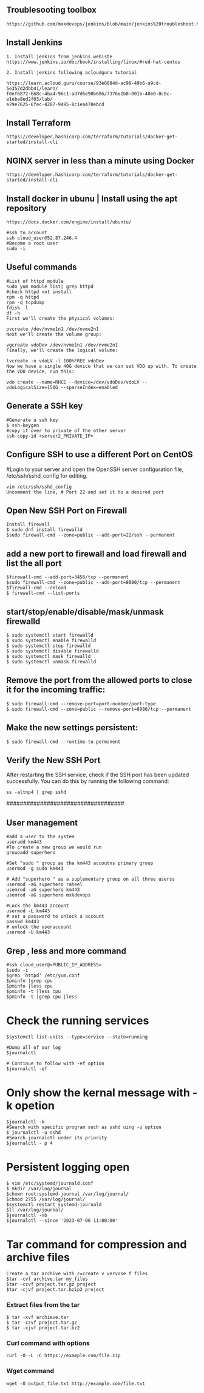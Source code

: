 
## Troublesooting toolbox
```
https://github.com/mxkdevops/jenkins/blob/main/jenkins%20troubleshoot.txt
```
## Install Jenkins 
```
1. Install jenkins from jenkins webiste
https://www.jenkins.io/doc/book/installing/linux/#red-hat-centos

2. Install jenkins following acloudguru tutorial

https://learn.acloud.guru/course/93e6884d-ac98-49b6-a9cd-5e357d2dbb41/learn/
f0ef6872-668c-4ba4-96c1-ad7d6e90b686/7376e1b8-001b-48e0-8c0c-e1ebe8ed2f03/lab/
e29e7625-6fec-4287-9495-8c1ea470ebcd
```
## Install Terraform
```
https://developer.hashicorp.com/terraform/tutorials/docker-get-started/install-cli
```
## NGINX server in less than a minute using Docker
```
https://developer.hashicorp.com/terraform/tutorials/docker-get-started/install-cli

```
## Install docker in ubunu | Install using the apt repository
```
https://docs.docker.com/engine/install/ubuntu/
```


```
#ssh to account
ssh cloud_user@52.87.246.4
#Become a root user
sudo -i
```
## Useful commands
```
#List of httpd module 
sudo yum module list| grep httpd
#check httpd not install 
rpm -q httpd
rpm -q tcpdump
fdisk -l
df -h
First we'll create the physical volumes:

pvcreate /dev/nvme1n1 /dev/nvme2n1
Next we'll create the volume group:

vgcreate vdoDev /dev/nvme1n1 /dev/nvme2n1
Finally, we'll create the logical volume:

lvcreate -n vdoLV -l 100%FREE vdoDev
Now we have a single 40G device that we can set VDO up with. To create the VDO device, run this:

vdo create --name=RHCE --device=/dev/vdoDev/vdoLV --vdoLogicalSize=150G --sparseIndex=enabled
```

## Generate a SSH key 
```
#Generate a ssh key
$ ssh-keygen
#copy it over to private of the other server
ssh-copy-id <server2_PRIVATE_IP>
```
## Configure SSH to use a different Port on CentOS
#Login to your server and open the OpenSSH server configuration file, /etc/ssh/sshd_config for editing.
```
vim /etc/ssh/sshd_config
Uncomment the line, # Port 22 and set it to a desired port
```
## Open New SSH Port on Firewall
```
Install firewall 
$ sudo dnf install firewalld
$sudo firewall-cmd --zone=public --add-port=22/ssh --permanent
```
## add a new port to firewall and load firewall and list the all port 
```
$firewall-cmd --add-port=3456/tcp --permanent
$sudo firewall-cmd --zone=public --add-port=8080/tcp --permanent
$firewall-cmd --reload
$ firewall-cmd --list-ports
```
## start/stop/enable/disable/mask/unmask firewalld
```
$ sudo systemctl start firewalld
$ sudo systemctl enable firewalld
$ sudo systemctl stop firewalld
$ sudo systemctl disable firewalld
$ sudo systemctl mask firewalld
$ sudo systemctl unmask firewalld

```

## Remove the port from the allowed ports to close it for the incoming traffic:
```
$ sudo firewall-cmd --remove-port=port-number/port-type
$ sudo firewall-cmd --zone=public --remove-port=8080/tcp --permanent
```
## Make the new settings persistent:
```
$ sudo firewall-cmd --runtime-to-permanent
```
## Verify the New SSH Port
After restarting the SSH service, check if the SSH port has been updated successfully. You can do this by running the following command:
```
ss -altnp4 | grep sshd
```

###################################
## User management 
```
#add a user to the system
useradd km443
#To create a new group we would run
groupadd superhero

#Set "sudo " group as the km443 accoutns primary group
usermod -g sudo km443

# Add "superhero " as a suplementary group on all three userss
usermod -aG superhero raheel
usemrod -aG superhero km443
usemrod -aG superhero mxkdevops

#Lock the km443 account
usermod -L km443
# set a password to unlock a account
passwd km443
# unlock the useraccount
usermod -U km443

```

## Grep , less and more command 
```
#ssh cloud_user@<PUBLIC_IP_ADDRESS>
$sudo -i
$grep 'httpd' /etc/yum.conf
$pminfo |grep cpu
$pminfo |less cpu
$pminfo -t |less cpu
$pminfo -t |grep cpu |less
```

# Check the running services 
```
$systemctl list-units --type=service --state=running

#Dump all of our log
$journalctl

# Continue to follow with -ef option
$journalctl -ef
```

# Only show the kernal message with -k opetion
```
$journalctl -k
#Search with specific program such as sshd uing -u option
$ journalctl -u sshd
#Search journalctl under its priority
$journalctl - p 4
```

# Persistent logging open
```
$ vim /etc/systemd/journald.conf
$ mkdir /var/log/journal
$chown root:systemd-journal /var/log/journal/
$chmod 2755 /var/log/journal/
$systemctl restart systemd-journald
$ll /var/log/journal/
$journalctl -xb
$journalctl --since '2023-07-06 11:00:00'

```
# Tar command for compression and archive files 

```
Create a tar archive with c=create v vervose f files 
$tar -cvf archive.tar my_files
$tar -czvf project.tar.gz project 
$tar -cjvf project.tar.bzip2 project

```

### Extract files from the tar
```
$ tar -xvf archieve.tar
$ tar -czvf project.tar.gz
$ tar -xjvf project.tar.bz2
```
### Curl command with options 
```
curl -O -L -C https://example.com/file.zip
```

### Wget command
```
wget -O output_file.txt http://example.com/file.txt
```










